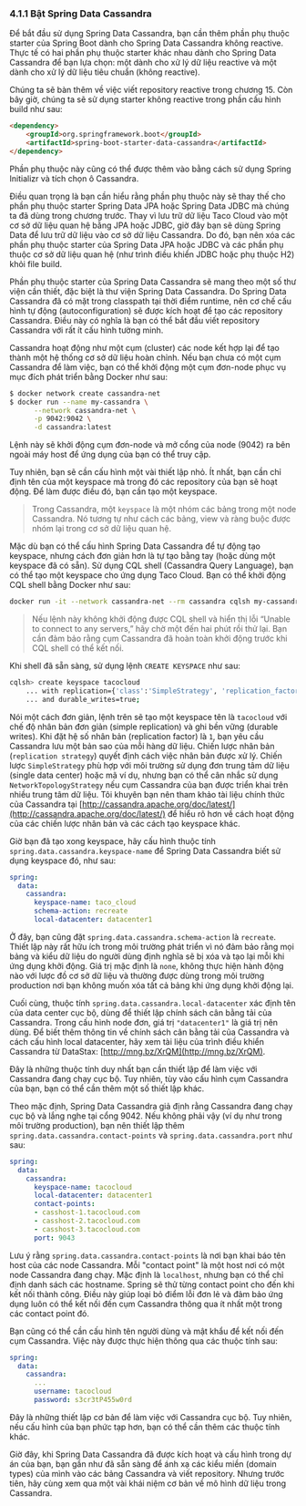 ### 4.1.1 Bật Spring Data Cassandra

Để bắt đầu sử dụng Spring Data Cassandra, bạn cần thêm phần phụ thuộc starter của Spring Boot dành cho Spring Data Cassandra không reactive. Thực tế có hai phần phụ thuộc starter khác nhau dành cho Spring Data Cassandra để bạn lựa chọn: một dành cho xử lý dữ liệu reactive và một dành cho xử lý dữ liệu tiêu chuẩn (không reactive).

Chúng ta sẽ bàn thêm về việc viết repository reactive trong chương 15. Còn bây giờ, chúng ta sẽ sử dụng starter không reactive trong phần cấu hình build như sau:  

```html
<dependency>
    <groupId>org.springframework.boot</groupId>
    <artifactId>spring-boot-starter-data-cassandra</artifactId>
</dependency>
```

Phần phụ thuộc này cũng có thể được thêm vào bằng cách sử dụng Spring Initializr và tích chọn ô Cassandra.

Điều quan trọng là bạn cần hiểu rằng phần phụ thuộc này sẽ thay thế cho phần phụ thuộc starter Spring Data JPA hoặc Spring Data JDBC mà chúng ta đã dùng trong chương trước. Thay vì lưu trữ dữ liệu Taco Cloud vào một cơ sở dữ liệu quan hệ bằng JPA hoặc JDBC, giờ đây bạn sẽ dùng Spring Data để lưu trữ dữ liệu vào cơ sở dữ liệu Cassandra. Do đó, bạn nên xóa các phần phụ thuộc starter của Spring Data JPA hoặc JDBC và các phần phụ thuộc cơ sở dữ liệu quan hệ (như trình điều khiển JDBC hoặc phụ thuộc H2) khỏi file build.

Phần phụ thuộc starter của Spring Data Cassandra sẽ mang theo một số thư viện cần thiết, đặc biệt là thư viện Spring Data Cassandra. Do Spring Data Cassandra đã có mặt trong classpath tại thời điểm runtime, nên cơ chế cấu hình tự động (autoconfiguration) sẽ được kích hoạt để tạo các repository Cassandra. Điều này có nghĩa là bạn có thể bắt đầu viết repository Cassandra với rất ít cấu hình tường minh.

Cassandra hoạt động như một cụm (cluster) các node kết hợp lại để tạo thành một hệ thống cơ sở dữ liệu hoàn chỉnh. Nếu bạn chưa có một cụm Cassandra để làm việc, bạn có thể khởi động một cụm đơn-node phục vụ mục đích phát triển bằng Docker như sau:

```bash
$ docker network create cassandra-net
$ docker run --name my-cassandra \
      --network cassandra-net \
      -p 9042:9042 \
      -d cassandra:latest

```

Lệnh này sẽ khởi động cụm đơn-node và mở cổng của node (9042) ra bên ngoài máy host để ứng dụng của bạn có thể truy cập.

Tuy nhiên, bạn sẽ cần cấu hình một vài thiết lập nhỏ. Ít nhất, bạn cần chỉ định tên của một keyspace mà trong đó các repository của bạn sẽ hoạt động. Để làm được điều đó, bạn cần tạo một keyspace.

> Trong Cassandra, một `keyspace` là một nhóm các bảng trong một node Cassandra. Nó tương tự như cách các bảng, view và ràng buộc được nhóm lại trong cơ sở dữ liệu quan hệ.

Mặc dù bạn có thể cấu hình Spring Data Cassandra để tự động tạo keyspace, nhưng cách đơn giản hơn là tự tạo bằng tay (hoặc dùng một keyspace đã có sẵn). Sử dụng CQL shell (Cassandra Query Language), bạn có thể tạo một keyspace cho ứng dụng Taco Cloud. Bạn có thể khởi động CQL shell bằng Docker như sau:

```bash
docker run -it --network cassandra-net --rm cassandra cqlsh my-cassandra
```

>Nếu lệnh này không khởi động được CQL shell và hiển thị lỗi “Unable to connect to any servers,” hãy chờ một đến hai phút rồi thử lại. Bạn cần đảm bảo rằng cụm Cassandra đã hoàn toàn khởi động trước khi CQL shell có thể kết nối.

Khi shell đã sẵn sàng, sử dụng lệnh `CREATE KEYSPACE` như sau:

```bash
cqlsh> create keyspace tacocloud
    ... with replication={'class':'SimpleStrategy', 'replication_factor':1}
    ... and durable_writes=true;
```

Nói một cách đơn giản, lệnh trên sẽ tạo một keyspace tên là `tacocloud` với chế độ nhân bản đơn giản (simple replication) và ghi bền vững (durable writes). Khi đặt hệ số nhân bản (replication factor) là `1`, bạn yêu cầu Cassandra lưu một bản sao của mỗi hàng dữ liệu. Chiến lược nhân bản (`replication strategy`) quyết định cách việc nhân bản được xử lý. Chiến lược `SimpleStrategy` phù hợp với môi trường sử dụng đơn trung tâm dữ liệu (single data center) hoặc mã ví dụ, nhưng bạn có thể cân nhắc sử dụng `NetworkTopologyStrategy` nếu cụm Cassandra của bạn được triển khai trên nhiều trung tâm dữ liệu. Tôi khuyên bạn nên tham khảo tài liệu chính thức của Cassandra tại [http://cassandra.apache.org/doc/latest/](http://cassandra.apache.org/doc/latest/) để hiểu rõ hơn về cách hoạt động của các chiến lược nhân bản và các cách tạo keyspace khác.

Giờ bạn đã tạo xong keyspace, hãy cấu hình thuộc tính `spring.data.cassandra.keyspace-name` để Spring Data Cassandra biết sử dụng keyspace đó, như sau:

```yaml
spring:
  data:
    cassandra:
      keyspace-name: taco_cloud
      schema-action: recreate
      local-datacenter: datacenter1
```

Ở đây, bạn cũng đặt `spring.data.cassandra.schema-action` là `recreate`. Thiết lập này rất hữu ích trong môi trường phát triển vì nó đảm bảo rằng mọi bảng và kiểu dữ liệu do người dùng định nghĩa sẽ bị xóa và tạo lại mỗi khi ứng dụng khởi động. Giá trị mặc định là `none`, không thực hiện hành động nào với lược đồ cơ sở dữ liệu và thường được dùng trong môi trường production nơi bạn không muốn xóa tất cả bảng khi ứng dụng khởi động lại.

Cuối cùng, thuộc tính `spring.data.cassandra.local-datacenter` xác định tên của data center cục bộ, dùng để thiết lập chính sách cân bằng tải của Cassandra. Trong cấu hình node đơn, giá trị `"datacenter1"` là giá trị nên dùng. Để biết thêm thông tin về chính sách cân bằng tải của Cassandra và cách cấu hình local datacenter, hãy xem tài liệu của trình điều khiển Cassandra từ DataStax: [http://mng.bz/XrQM](http://mng.bz/XrQM).

Đây là những thuộc tính duy nhất bạn cần thiết lập để làm việc với Cassandra đang chạy cục bộ. Tuy nhiên, tùy vào cấu hình cụm Cassandra của bạn, bạn có thể cần thêm một số thiết lập khác.

Theo mặc định, Spring Data Cassandra giả định rằng Cassandra đang chạy cục bộ và lắng nghe tại cổng 9042. Nếu không phải vậy (ví dụ như trong môi trường production), bạn nên thiết lập thêm `spring.data.cassandra.contact-points` và `spring.data.cassandra.port` như sau:

```yaml
spring:
  data:
    cassandra:
      keyspace-name: tacocloud
      local-datacenter: datacenter1
      contact-points:
      - casshost-1.tacocloud.com
      - casshost-2.tacocloud.com
      - casshost-3.tacocloud.com
      port: 9043
```

Lưu ý rằng `spring.data.cassandra.contact-points` là nơi bạn khai báo tên host của các node Cassandra. Mỗi "contact point" là một host nơi có một node Cassandra đang chạy. Mặc định là `localhost`, nhưng bạn có thể chỉ định danh sách các hostname. Spring sẽ thử từng contact point cho đến khi kết nối thành công. Điều này giúp loại bỏ điểm lỗi đơn lẻ và đảm bảo ứng dụng luôn có thể kết nối đến cụm Cassandra thông qua ít nhất một trong các contact point đó.

Bạn cũng có thể cần cấu hình tên người dùng và mật khẩu để kết nối đến cụm Cassandra. Việc này được thực hiện thông qua các thuộc tính sau:

```yaml
spring:
  data:
    cassandra:
      ...
      username: tacocloud
      password: s3cr3tP455w0rd
```

Đây là những thiết lập cơ bản để làm việc với Cassandra cục bộ. Tuy nhiên, nếu cấu hình của bạn phức tạp hơn, bạn có thể cần thêm các thuộc tính khác.

Giờ đây, khi Spring Data Cassandra đã được kích hoạt và cấu hình trong dự án của bạn, bạn gần như đã sẵn sàng để ánh xạ các kiểu miền (domain types) của mình vào các bảng Cassandra và viết repository. Nhưng trước tiên, hãy cùng xem qua một vài khái niệm cơ bản về mô hình dữ liệu trong Cassandra.
